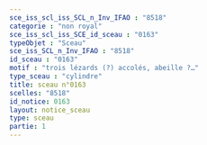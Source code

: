 ```yaml
---
sce_iss_scl_iss_SCL_n_Inv_IFAO : "8518"
categorie : "non royal"
sce_iss_scl_iss_SCE_id_sceau : "0163"
typeObjet : "Sceau"
sce_iss_SCL_n_Inv_IFAO : "8518"
id_sceau : "0163"
motif : "trois lézards (?) accolés, abeille ?…"
type_sceau : "cylindre"
title: sceau n°0163
scelles: "8518"
id_notice: 0163
layout: notice_sceau
type: sceau
partie: 1
---
```

